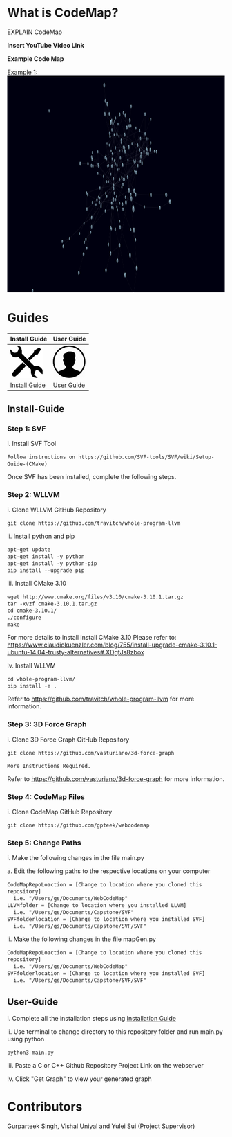 # What is CodeMap?
EXPLAIN CodeMap

**Insert YouTube Video Link**

**Example Code Map**

Example 1:
<img src="https://github.com/gpteek/WebCodeMap/blob/master/github-images/codemap-example1.png" width="1250" height="500" />


# Guides
| Install Guide | User Guide   |
| ------------- | -------------     |
|<img src="https://github.com/gpteek/WebCodeMap/blob/master/github-images/install-icon.png" width="75" height="75" />| <img src="https://github.com/gpteek/WebCodeMap/blob/master/github-images/user-icon.png" width="75" height="75" /> |
| [Install Guide](https://github.com/gpteek/WebCodeMap/#Install-Guide)|[User Guide](https://github.com/gpteek/WebCodeMap/#User-Guide) |

## Install-Guide
### Step 1: SVF
i. Install SVF Tool
```
Follow instructions on https://github.com/SVF-tools/SVF/wiki/Setup-Guide-(CMake)
```
Once SVF has been installed, complete the following steps.

### Step 2: WLLVM
i. Clone WLLVM GitHub Repository
```
git clone https://github.com/travitch/whole-program-llvm
```

ii. Install python and pip
```
apt-get update
apt-get install -y python
apt-get install -y python-pip
pip install --upgrade pip
```

iii. Install CMake 3.10
```
wget http://www.cmake.org/files/v3.10/cmake-3.10.1.tar.gz 
tar -xvzf cmake-3.10.1.tar.gz 
cd cmake-3.10.1/ 
./configure 
make
```
For more detalis to install install CMake 3.10
Please refer to: https://www.claudiokuenzler.com/blog/755/install-upgrade-cmake-3.10.1-ubuntu-14.04-trusty-alternatives#.XDgtJs8zbox

iv. Install WLLVM
```
cd whole-program-llvm/
pip install -e .
```

Refer to https://github.com/travitch/whole-program-llvm for more information.

### Step 3: 3D Force Graph
i. Clone 3D Force Graph GitHub Repository
```
git clone https://github.com/vasturiano/3d-force-graph
```

```
More Instructions Required.
```

Refer to https://github.com/vasturiano/3d-force-graph for more information.

### Step 4: CodeMap Files
i. Clone CodeMap GitHub Repository
```
git clone https://github.com/gpteek/webcodemap
```

### Step 5: Change Paths
i. Make the following changes in the file main.py

a. Edit the following paths to the respective locations on your computer
```
CodeMapRepoLoaction = [Change to location where you cloned this repository]
  i.e. "/Users/gs/Documents/WebCodeMap"
LLVMfolder = [Change to location where you installed LLVM]
  i.e. "/Users/gs/Documents/Capstone/SVF"
SVFfolderlocation = [Change to location where you installed SVF]
  i.e. "/Users/gs/Documents/Capstone/SVF/SVF"
```

ii. Make the following changes in the file mapGen.py
```
CodeMapRepoLoaction = [Change to location where you cloned this repository]
  i.e. "/Users/gs/Documents/WebCodeMap"
SVFfolderlocation = [Change to location where you installed SVF]
  i.e. "/Users/gs/Documents/Capstone/SVF/SVF"
```


## User-Guide
i. Complete all the installation steps using 
[Installation Guide](https://github.com/gpteek/WebCodeMap/#Install-Guide)

ii. Use terminal to change directory to this repository folder and run main.py using python
```
python3 main.py
```

iii. Paste a C or C++ Github Repository Project Link on the webserver

iv. Click "Get Graph" to view your generated graph


# Contributors
Gurparteek Singh, Vishal Uniyal and Yulei Sui (Project Supervisor)
